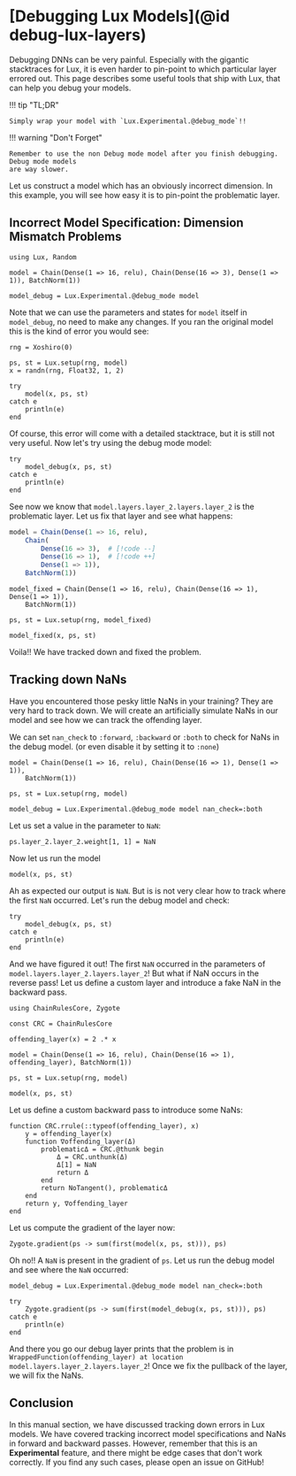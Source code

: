 # [Debugging Lux Models](@id debug-lux-layers)

Debugging DNNs can be very painful. Especially with the gigantic stacktraces for Lux, it is
even harder to pin-point to which particular layer errored out. This page describes some
useful tools that ship with Lux, that can help you debug your models.

!!! tip "TL;DR"

    Simply wrap your model with `Lux.Experimental.@debug_mode`!!

!!! warning "Don't Forget"

    Remember to use the non Debug mode model after you finish debugging. Debug mode models
    are way slower.

Let us construct a model which has an obviously incorrect dimension. In this example, you
will see how easy it is to pin-point the problematic layer.

## Incorrect Model Specification: Dimension Mismatch Problems

```@example manual_debugging
using Lux, Random

model = Chain(Dense(1 => 16, relu), Chain(Dense(16 => 3), Dense(1 => 1)), BatchNorm(1))

model_debug = Lux.Experimental.@debug_mode model
```

Note that we can use the parameters and states for `model` itself in `model_debug`, no need
to make any changes. If you ran the original model this is the kind of error you would see:

```@example manual_debugging
rng = Xoshiro(0)

ps, st = Lux.setup(rng, model)
x = randn(rng, Float32, 1, 2)

try
    model(x, ps, st)
catch e
    println(e)
end
```

Of course, this error will come with a detailed stacktrace, but it is still not very useful.
Now let's try using the debug mode model:

```@example manual_debugging
try
    model_debug(x, ps, st)
catch e
    println(e)
end
```

See now we know that `model.layers.layer_2.layers.layer_2` is the problematic layer. Let us
fix that layer and see what happens:

```julia
model = Chain(Dense(1 => 16, relu),
    Chain(
        Dense(16 => 3),  # [!code --]
        Dense(16 => 1),  # [!code ++]
        Dense(1 => 1)),
    BatchNorm(1))
```

```@example manual_debugging
model_fixed = Chain(Dense(1 => 16, relu), Chain(Dense(16 => 1), Dense(1 => 1)),
    BatchNorm(1))

ps, st = Lux.setup(rng, model_fixed)

model_fixed(x, ps, st)
```

Voila!! We have tracked down and fixed the problem.

## Tracking down NaNs

Have you encountered those pesky little NaNs in your training? They are very hard to track
down. We will create an artificially simulate NaNs in our model and see how we can track
the offending layer.

We can set `nan_check` to `:forward`, `:backward` or `:both` to check for NaNs in the
debug model. (or even disable it by setting it to `:none`)

```@example manual_debugging
model = Chain(Dense(1 => 16, relu), Chain(Dense(16 => 1), Dense(1 => 1)),
    BatchNorm(1))

ps, st = Lux.setup(rng, model)

model_debug = Lux.Experimental.@debug_mode model nan_check=:both
```

Let us set a value in the parameter to `NaN`:

```@example manual_debugging
ps.layer_2.layer_2.weight[1, 1] = NaN
```

Now let us run the model

```@example manual_debugging
model(x, ps, st)
```

Ah as expected our output is `NaN`. But is is not very clear how to track where the first
`NaN` occurred. Let's run the debug model and check:

```@example manual_debugging
try
    model_debug(x, ps, st)
catch e
    println(e)
end
```

And we have figured it out! The first `NaN` occurred in the parameters of
`model.layers.layer_2.layers.layer_2`! But what if NaN occurs in the reverse pass! Let us
define a custom layer and introduce a fake NaN in the backward pass.

```@example manual_debugging
using ChainRulesCore, Zygote

const CRC = ChainRulesCore

offending_layer(x) = 2 .* x
```

```@example manual_debugging
model = Chain(Dense(1 => 16, relu), Chain(Dense(16 => 1), offending_layer), BatchNorm(1))

ps, st = Lux.setup(rng, model)

model(x, ps, st)
```

Let us define a custom backward pass to introduce some NaNs:

```@example manual_debugging
function CRC.rrule(::typeof(offending_layer), x)
    y = offending_layer(x)
    function ∇offending_layer(Δ)
        problematicΔ = CRC.@thunk begin
            Δ = CRC.unthunk(Δ)
            Δ[1] = NaN
            return Δ
        end
        return NoTangent(), problematicΔ
    end
    return y, ∇offending_layer
end
```

Let us compute the gradient of the layer now:

```@example manual_debugging
Zygote.gradient(ps -> sum(first(model(x, ps, st))), ps)
```

Oh no!! A `NaN` is present in the gradient of `ps`. Let us run the debug model and see
where the `NaN` occurred:

```@example manual_debugging
model_debug = Lux.Experimental.@debug_mode model nan_check=:both

try
    Zygote.gradient(ps -> sum(first(model_debug(x, ps, st))), ps)
catch e
    println(e)
end
```

And there you go our debug layer prints that the problem is in
`WrappedFunction(offending_layer) at location model.layers.layer_2.layers.layer_2`! Once
we fix the pullback of the layer, we will fix the NaNs.

## Conclusion

In this manual section, we have discussed tracking down errors in Lux models. We have
covered tracking incorrect model specifications and NaNs in forward and backward passes.
However, remember that this is an **Experimental** feature, and there might be edge cases
that don't work correctly. If you find any such cases, please open an issue on GitHub!
